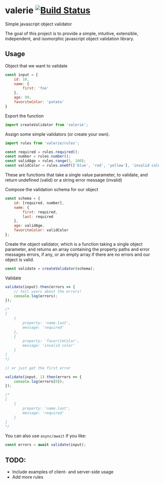 # valerie [![Build Status](https://travis-ci.org/developerdizzle/valerie.svg?branch=master)](https://travis-ci.org/developerdizzle/valerie)

Simple javascript object validator

The goal of this project is to provide a simple, intuitive, extensible, independent, and isomorphic javascript object validation library.

## Usage

Object that we want to validate
```js
const input = {
    id: 10,
    name: {
        first: 'foo'
    },
    age: 99,
    favoriteColor: 'potato'
}
```

Export the function
```js
import createValidator from 'valerie';
```

Assign some simple validators (or create your own).
```js
import rules from 'valerie/rules';

const required = rules.required();
const number = rules.number();
const validAge = rules.range(1, 100);
const validColor = rules.oneOf(['blue', 'red', 'yellow'], 'invalid color');   //last parameter is a custom message!
```
These are functions that take a single value parameter, to validate, and return undefined (valid) or a string error message (invalid)


Compose the validation schema for our object
```js
const schema = {
    id: [required, number],
    name: {
        first: required,
        last: required
    },
    age: validAge,
    favoriteColor: validColor
};
```

Create the object validator, which is a function taking a single object parameter, and returns an array containing the property paths and error messages errors, if any, or an empty array if there are no errors and our object is valid.
```js
const validate = createValidator(schema);
```

Validate
```js
validate(input).then(errors => {
    // tell users about the errors!
    console.log(errors);
});

/*
[
    {
        property: 'name.last',
        message: 'required'
    },
    {
        property: 'favoriteColor',
        message: 'invalid color'
    }
]
*/

// or just get the first error

validate(input, 1).then(errors => {
    console.log(errors[0]);
});

/*
[
    {
        property: 'name.last',
        message: 'required'
    }
]
*/

```

You can also use `async/await` if you like:

```js
const errors = await validate(input);
```

## TODO:

* Include examples of client- and server-side usage
* Add more rules
